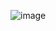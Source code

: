 ![image](https://github.com/debjitdey1/Captcha_Genarator/assets/121121842/8723bb59-46fc-44c1-bc40-97a58c7c96af)
